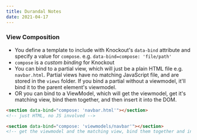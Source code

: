 ```yaml
---
title: Durandal Notes
date: 2021-04-17
---
```


### View Composition

- You define a template to include with Knockout's `data-bind` attribute and specify a value for `compose`. e.g. `data-bind=compose: 'file/path'`
- `compose` is a _custom binding_ for Knockout
- You can bind to a partial view, which will just be a plain HTML file e.g. `navbar.html`. Partial views have no matching JavaScript file, and are stored in the `views` folder. If you bind a partial without a viewmodel, it'll bind it to the parent element's viewmodel.
- OR you can bind to a ViewModel, which will get the viewmodel, get it's matching view, bind them together, and then insert it into the DOM.

```html
<section data-bind="compose: 'navbar.html'"></section>
<!-- just HTML, no JS involved -->

<section data-bind="compose: 'viewmodels/navbar'"></section>
<!-- get the viewmodel and the matching view, bind them together and insert into DOM -->
```
